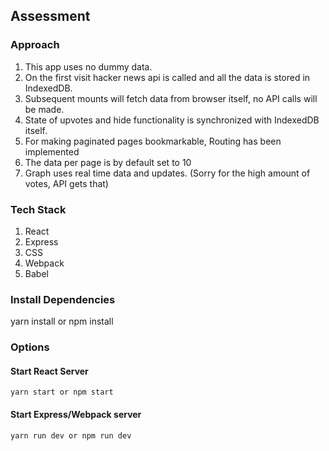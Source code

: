 ## Assessment

### Approach 
1. This app uses no dummy data.
2. On the first visit hacker news api is called and all the data is stored in IndexedDB.
3. Subsequent mounts will fetch data from browser itself, no API calls will be made.
4. State of upvotes and hide functionality is synchronized with IndexedDB itself.
5. For making paginated pages bookmarkable, Routing has been implemented
6. The data per page is by default set to 10
7. Graph uses real time data and updates. (Sorry for the high amount of votes, API gets that)

### Tech Stack
1. React
2. Express
3. CSS
3. Webpack
4. Babel

### Install Dependencies

yarn install or npm install

### Options
#### Start React Server
```
yarn start or npm start
```
#### Start Express/Webpack server
```
yarn run dev or npm run dev
```
